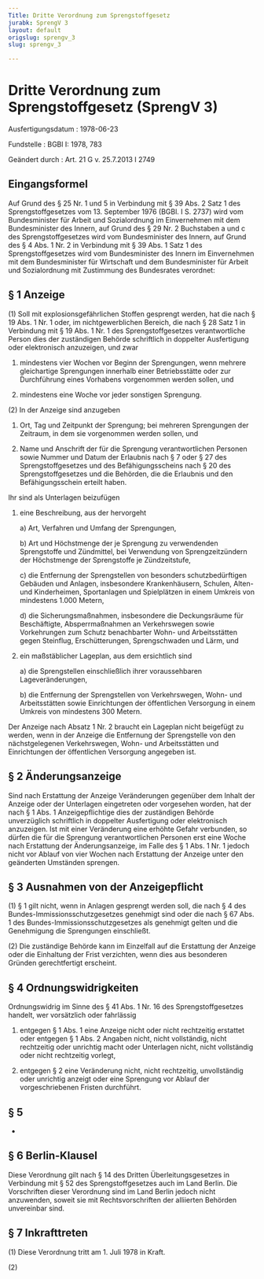 ```yaml
---
Title: Dritte Verordnung zum Sprengstoffgesetz
jurabk: SprengV 3
layout: default
origslug: sprengv_3
slug: sprengv_3

---
```


# Dritte Verordnung zum Sprengstoffgesetz (SprengV 3)

Ausfertigungsdatum
:   1978-06-23

Fundstelle
:   BGBl I: 1978, 783

Geändert durch
:   Art. 21 G v. 25.7.2013 I 2749



## Eingangsformel

Auf Grund des § 25 Nr. 1 und 5 in Verbindung mit § 39 Abs. 2 Satz 1 des Sprengstoffgesetzes vom 13. September 1976 (BGBl. I S. 2737) wird vom Bundesminister für Arbeit und Sozialordnung im Einvernehmen mit dem Bundesminister des Innern,
auf Grund des § 29 Nr. 2 Buchstaben a und c des Sprengstoffgesetzes wird vom Bundesminister des Innern,
auf Grund des § 4 Abs. 1 Nr. 2 in Verbindung mit § 39 Abs. 1 Satz 1 des Sprengstoffgesetzes wird vom Bundesminister des Innern im Einvernehmen mit dem Bundesminister für Wirtschaft und dem Bundesminister für Arbeit und Sozialordnung
mit Zustimmung des Bundesrates verordnet:


## § 1 Anzeige

(1) Soll mit explosionsgefährlichen Stoffen gesprengt werden, hat die nach § 19 Abs. 1 Nr. 1 oder, im nichtgewerblichen Bereich, die nach § 28 Satz 1 in Verbindung mit § 19 Abs. 1 Nr. 1 des Sprengstoffgesetzes verantwortliche Person dies der zuständigen Behörde schriftlich in doppelter Ausfertigung oder elektronisch anzuzeigen, und zwar

1.  mindestens vier Wochen vor Beginn der Sprengungen, wenn mehrere gleichartige Sprengungen innerhalb einer Betriebsstätte oder zur Durchführung eines Vorhabens vorgenommen werden sollen, und


2.  mindestens eine Woche vor jeder sonstigen Sprengung.




(2) In der Anzeige sind anzugeben

1.  Ort, Tag und Zeitpunkt der Sprengung; bei mehreren Sprengungen der Zeitraum, in dem sie vorgenommen werden sollen, und


2.  Name und Anschrift der für die Sprengung verantwortlichen Personen sowie Nummer und Datum der Erlaubnis nach § 7 oder § 27 des Sprengstoffgesetzes und des Befähigungsscheins nach § 20 des Sprengstoffgesetzes und die Behörden, die die Erlaubnis und den Befähigungsschein erteilt haben.



Ihr sind als Unterlagen beizufügen

1.  eine Beschreibung, aus der hervorgeht

    a)  Art, Verfahren und Umfang der Sprengungen,


    b)  Art und Höchstmenge der je Sprengung zu verwendenden Sprengstoffe und Zündmittel, bei Verwendung von Sprengzeitzündern der Höchstmenge der Sprengstoffe je Zündzeitstufe,


    c)  die Entfernung der Sprengstellen von besonders schutzbedürftigen Gebäuden und Anlagen, insbesondere Krankenhäusern, Schulen, Alten- und Kinderheimen, Sportanlagen und Spielplätzen in einem Umkreis von mindestens 1.000 Metern,


    d)  die Sicherungsmaßnahmen, insbesondere die Deckungsräume für Beschäftigte, Absperrmaßnahmen an Verkehrswegen sowie Vorkehrungen zum Schutz benachbarter Wohn- und Arbeitsstätten gegen Steinflug, Erschütterungen, Sprengschwaden und Lärm, und





2.  ein maßstäblicher Lageplan, aus dem ersichtlich sind

    a)  die Sprengstellen einschließlich ihrer voraussehbaren Lageveränderungen,


    b)  die Entfernung der Sprengstellen von Verkehrswegen, Wohn- und Arbeitsstätten sowie Einrichtungen der öffentlichen Versorgung in einem Umkreis von mindestens 300 Metern.






Der Anzeige nach Absatz 1 Nr. 2 braucht ein Lageplan nicht beigefügt zu werden, wenn in der Anzeige die Entfernung der Sprengstelle von den nächstgelegenen Verkehrswegen, Wohn- und Arbeitsstätten und Einrichtungen der öffentlichen Versorgung angegeben ist.


## § 2 Änderungsanzeige

Sind nach Erstattung der Anzeige Veränderungen gegenüber dem Inhalt der Anzeige oder der Unterlagen eingetreten oder vorgesehen worden, hat der nach § 1 Abs. 1 Anzeigepflichtige dies der zuständigen Behörde unverzüglich schriftlich in doppelter Ausfertigung oder elektronisch anzuzeigen. Ist mit einer Veränderung eine erhöhte Gefahr verbunden, so dürfen die für die Sprengung verantwortlichen Personen erst eine Woche nach Erstattung der Änderungsanzeige, im Falle des § 1 Abs. 1 Nr. 1 jedoch nicht vor Ablauf von vier Wochen nach Erstattung der Anzeige unter den geänderten Umständen sprengen.


## § 3 Ausnahmen von der Anzeigepflicht

(1) § 1 gilt nicht, wenn in Anlagen gesprengt werden soll, die nach § 4 des Bundes-Immissionsschutzgesetzes genehmigt sind oder die nach § 67 Abs. 1 des Bundes-Immissionsschutzgesetzes als genehmigt gelten und die Genehmigung die Sprengungen einschließt.

(2) Die zuständige Behörde kann im Einzelfall auf die Erstattung der Anzeige oder die Einhaltung der Frist verzichten, wenn dies aus besonderen Gründen gerechtfertigt erscheint.


## § 4 Ordnungswidrigkeiten

Ordnungswidrig im Sinne des § 41 Abs. 1 Nr. 16 des Sprengstoffgesetzes handelt, wer vorsätzlich oder fahrlässig

1.  entgegen § 1 Abs. 1 eine Anzeige nicht oder nicht rechtzeitig erstattet oder entgegen § 1 Abs. 2 Angaben nicht, nicht vollständig, nicht rechtzeitig oder unrichtig macht oder Unterlagen nicht, nicht vollständig oder nicht rechtzeitig vorlegt,


2.  entgegen § 2 eine Veränderung nicht, nicht rechtzeitig, unvollständig oder unrichtig anzeigt oder eine Sprengung vor Ablauf der vorgeschriebenen Fristen durchführt.





## § 5

-


## § 6 Berlin-Klausel

Diese Verordnung gilt nach § 14 des Dritten Überleitungsgesetzes in Verbindung mit § 52 des Sprengstoffgesetzes auch im Land Berlin. Die Vorschriften dieser Verordnung sind im Land Berlin jedoch nicht anzuwenden, soweit sie mit Rechtsvorschriften der alliierten Behörden unvereinbar sind.


## § 7 Inkrafttreten

(1) Diese Verordnung tritt am 1. Juli 1978 in Kraft.

(2)

